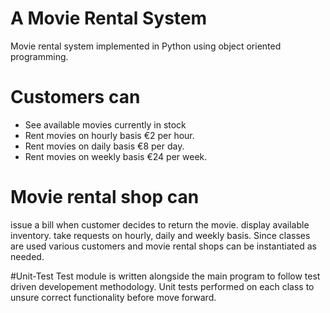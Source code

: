 # A Movie Rental System
Movie rental system implemented in Python using object oriented programming.

# Customers can
- See available movies currently in stock
- Rent movies on hourly basis €2 per hour.
- Rent movies on daily basis €8 per day.
- Rent movies on weekly basis €24 per week.

# Movie rental shop can
issue a bill when customer decides to return the movie.
display available inventory.
take requests on hourly, daily and weekly basis.
Since classes are used various customers and movie rental shops can be instantiated as needed.

#Unit-Test
Test module is written alongside the main program to follow test driven developement methodology. Unit tests performed on each class to unsure correct functionality before move forward.
